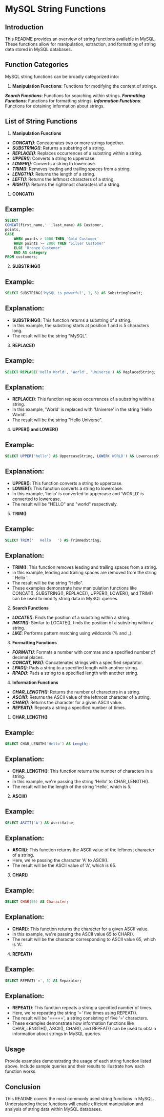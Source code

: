 
# MySQL String Functions

## Introduction

This README provides an overview of string functions available in MySQL. These functions allow for manipulation, extraction, and formatting of string data stored in MySQL databases.

## Function Categories
MySQL string functions can be broadly categorized into:

1. **Manipulation Functions**: Functions for modifying the content of strings.

***Search Functions***: Functions for searching within strings.
***Formatting Functions***: Functions for formatting strings.
***Information Functions***: Functions for obtaining information about strings.

## List of String Functions

1. **Manipulation Functions**

* ***CONCAT()***: Concatenates two or more strings together.
* ***SUBSTRING()***: Returns a substring of a string.
* ***REPLACE()***: Replaces occurrences of a substring within a string.
* ***UPPER()***: Converts a string to uppercase.
* ***LOWER()***: Converts a string to lowercase.
* ***TRIM()***: Removes leading and trailing spaces from a string.
* ***LENGTH()***: Returns the length of a string.
* ***LEFT()***: Returns the leftmost characters of a string.
* ***RIGHT()***: Returns the rightmost characters of a string.

1. **CONCAT()**
## Example:
```sql
SELECT 
CONCAT(first_name,' ',last_name) AS Customer,
points,
CASE
	WHEN points > 3000 THEN 'Gold Customer'
    WHEN points >= 2000 THEN 'Silver Customer'
	ELSE 'Bronze Customer'
    END AS category
FROM customers;
```

2. **SUBSTRING()**
## Example:

```sql
SELECT SUBSTRING('MySQL is powerful', 1, 5) AS SubstringResult;
```
## Explanation:
* **SUBSTRING()**: This function returns a substring of a string.
* In this example, the substring starts at position 1 and is 5 characters long.
* The result will be the string "MySQL".

3. **REPLACE()**
## Example:

```sql
SELECT REPLACE('Hello World', 'World', 'Universe') AS ReplacedString;
```

## Explanation:
* **REPLACE()**: This function replaces occurrences of a substring within a string.
* In this example, 'World' is replaced with 'Universe' in the string 'Hello World'.
* The result will be the string "Hello Universe".

4. **UPPER() and LOWER()**
## Example:

```sql
SELECT UPPER('hello') AS UppercaseString, LOWER('WORLD') AS LowercaseString;
```

## Explanation:
* **UPPER()**: This function converts a string to uppercase.
* **LOWER()**: This function converts a string to lowercase.
* In this example, 'hello' is converted to uppercase and 'WORLD' is converted to lowercase.
* The result will be "HELLO" and "world" respectively.

5. **TRIM()**
## Example:

```sql
SELECT TRIM('   Hello   ') AS TrimmedString;
```

## Explanation:
* **TRIM()**: This function removes leading and trailing spaces from a string.
* In this example, leading and trailing spaces are removed from the string ' Hello '.
* The result will be the string "Hello".
* These examples demonstrate how manipulation functions like CONCAT(), SUBSTRING(), REPLACE(), UPPER(), LOWER(), and TRIM() can be used to modify string data in MySQL queries.

2. **Search Functions**

* ***LOCATE()***: Finds the position of a substring within a string.
* ***INSTR()***: Similar to LOCATE(), finds the position of a substring within a string.
* ***LIKE***: Performs pattern matching using wildcards (% and _).

3. **Formatting Functions**
* ***FORMAT()***: Formats a number with commas and a specified number of decimal places.
* ***CONCAT_WS()***: Concatenates strings with a specified separator.
* ***LPAD()***: Pads a string to a specified length with another string.
* ***RPAD()***: Pads a string to a specified length with another string.

4. **Information Functions**

* ***CHAR_LENGTH()***: Returns the number of characters in a string.
* ***ASCII()***: Returns the ASCII value of the leftmost character of a string.
* ***CHAR()***: Returns the character for a given ASCII value.
* ***REPEAT()***: Repeats a string a specified number of times.

1. **CHAR_LENGTH()**
## Example:
```sql
SELECT CHAR_LENGTH('Hello') AS Length;
```

## Explanation:
* **CHAR_LENGTH()**: This function returns the number of characters in a string.
* In this example, we're passing the string 'Hello' to CHAR_LENGTH().
* The result will be the length of the string 'Hello', which is 5.

2. **ASCII()**
## Example:
```sql
SELECT ASCII('A') AS AsciiValue;
```

## Explanation:
* **ASCII()**: This function returns the ASCII value of the leftmost character of a string.
* Here, we're passing the character 'A' to ASCII().
* The result will be the ASCII value of 'A', which is 65.

3. **CHAR()**
## Example:
```sql
SELECT CHAR(65) AS Character;
```

## Explanation:
* **CHAR()**: This function returns the character for a given ASCII value.
* In this example, we're passing the ASCII value 65 to CHAR().
* The result will be the character corresponding to ASCII value 65, which is 'A'.

4. **REPEAT()**
## Example:
```sql
SELECT REPEAT('=', 5) AS Separator;
```

## Explanation:
* **REPEAT()**: This function repeats a string a specified number of times.
* Here, we're repeating the string '=' five times using REPEAT().
* The result will be '=====', a string consisting of five '=' characters.
* These examples demonstrate how information functions like CHAR_LENGTH(), ASCII(), CHAR(), and REPEAT() can be used to obtain information about strings in MySQL queries.

## Usage
Provide examples demonstrating the usage of each string function listed above. Include sample queries and their results to illustrate how each function works.

## Conclusion
This README covers the most commonly used string functions in MySQL. Understanding these functions will enable efficient manipulation and analysis of string data within MySQL databases.
